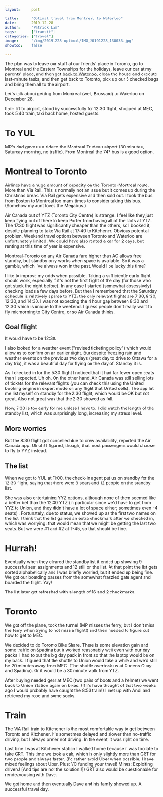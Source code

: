 ```yaml
---
layout:     post

title:      "Optimal travel from Montreal to Waterloo"
date:       2019-12-28
author:     "Patrick Lam"
tags:       ["transit"]
categories: ["travel"]
image:      "/img/20191228-optimal/IMG_20191228_130033.jpg"
showtoc:    false

---
```


The plan was to leave our stuff at our friends' place in Toronto, go
to Montreal and the Eastern Townships for the holidays, leave our car
at my parents' place, and then get <a
href="post/20191226-travel-from-waterloo/">back to Waterloo</a>, clean
the house and execute last-minute tasks, and then get back to Toronto,
pick up our 5 checked bags and bring them all to the airport.

Let's talk about getting from Montreal (well, Brossard) to Waterloo on December 28.

tl;dr: lift to airport, stood by successfully for 12:30 flight, shopped at MEC,
took 5:40 train, taxi back home, hosted guests.

# To YUL

MP's dad gave us a ride to the Montreal Trudeau airport (30 minutes,
Saturday morning, no traffic). From Montreal the 747 bus is a good
option.

# Montreal to Toronto

Airlines have a huge amount of capacity on the Toronto-Montreal route.
More than Via Rail. This is normally not an issue but it comes up
during the Christmas break. Via Rail gets expensive and then sold out.
I took the bus from Boston to Montreal too many times to consider
taking this bus. (Somehow my aunt loves the Megabus.)

Air Canada out of YTZ (Toronto City Centre) is strange. I feel like
they just keep flying out of there to keep Porter from having all of
the slots at YTZ.  The 17:30 flight was significantly cheaper than the
others, so I booked it, despite planning to take Via Rail at 17:40 to
Kitchener. Obvious potential problem. Weekend travel options between Toronto and Waterloo are
unfortunately limited. We could have also rented a car for 2 days, but
renting at this time of year is expensive.

Montreal-Toronto on any Air Canada fare higher than AC allows free
standby, but standby only works when space is available. So it was a
gamble, which I've always won in the past. Would I be lucky this time?

I like to improve my odds when possible. Taking a sufficiently early
flight should work, especially if it's not the first flight of the day
(for those who got stuck the night before).  In any case I started
(somewhat obsessively) checking loads a few days before. But then I
remembered that the Saturday schedule is relatively sparse to YTZ; the
only relevant flights are 7:30, 8:30, 12:30, and 14:30. I was not
expecting the 4 hour gap between 8:30 and 12:30 which is unique to the
weekend.  I guess people don't really want to fly midmorning to City
Centre, or so Air Canada thinks.

## Goal flight
It would have to be 12:30.

I also looked for a weather event ("revised ticketing policy") which
would allow us to confirm on an earlier flight. But despite freezing
rain and weather events on the previous two days (great day to drive
to Ottawa for a day trip), it was a beautiful day for flying on the
day of. Standby it is.

As I checked in for the 5:30 flight I noticed that it had far fewer
open seats than I expected. Uh oh. On the other hand, Air Canada was
still selling lots of tickets for the relevant flights (you can check
this using the United booking engine in expert mode on any flight that
United sells). The app let me list myself on standby for the 2:30
flight, which would be OK but not great. Also not great was that the
2:30 showed as full.

Now, 7:30 is too early for me unless I have to. I did watch the length
of the standby list, which was surprisingly long, increasing my stress
level.

## More worries
But the 8:30 flight got cancelled due to crew availability,
reported the Air Canada app. Uh oh! I figured, though, that most passengers would
choose to fly to YYZ instead.

## The list
When we got to YUL at 11:00, the check-in agent put us on standby for
the 12:30 flight, saying that there were 3 seats and 12 people on the
standby list.

She was also entertaining YYZ options, although none of
them seemed like a better bet than the 12:30 YTZ (in particular since
we'd have to get from YYZ to Union, and they didn't have a lot of
space either; sometimes even -4 seats).. Fortunately, due to status,
we showed up as the first two names on the list. I think that the list
gained an extra checkmark after we checked in, which was worrying:
that would mean that we might be getting the last two seats. But
we were #1 and #2 at T-45, so that should be fine.

# Hurrah!
Eventually when they cleared the standby list it ended up showing 9
successful seat assignments and 12 still on the list. At that point
the list gets sorted alphabetically and I was briefly worried, but
it ended up being fine. We got our boarding passes from the somewhat
frazzled gate agent and boarded the flight. Yay!

The list later got refreshed with a length of 16 and 2 checkmarks.

# Toronto
We got off the plane, took the tunnel (MP misses the
ferry, but I don't miss the ferry when trying to not miss a flight!)
and then needed to figure out how to get to MEC.

We decided to do Toronto Bike Share. There is some elevation gain and
some traffic on Spadina but it worked reasonably well even with our
day packs. I had to put the big day pack in front so that the laptop
would be on my back. I figured that the shuttle to Union would take
a while and we'd still be 20 minutes away from MEC. (The shuttle
overtook us at Queens Quay and Spadina). Or it would be a 30 minute
walk from YTZ.

After buying needed gear at MEC (two pairs of boots and a helmet)
we went back to Union Station again on bikes. (If I'd have thought of
that two weeks ago I would probably have caught the 8:53 train!)
I met up with Andi and retrieved my rope and some socks.

# Train

The VIA Rail train to Kitchener is the most comfortable way
to get between Toronto and Kitchener. It's sometimes delayed
and slower than no-traffic driving, but I always prefer not driving.
In the event, it was right on time.

Last time I was at Kitchener station I walked home because it was too
late to take GRT. This time we took a cab, which is only slightly more
than GRT for two people and always faster. (I'd rather avoid Uber when
possible; I have mixed feelings about Uber. Plus: VC funding your
travel! Minus:  Exploiting drivers! [And tips are not the solution!!])
GRT also would be questionable for rendezvousing with Dave.

We got home and then eventually Dave and his family showed up.
A successful travel day.






